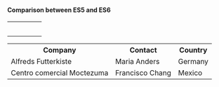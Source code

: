 #### Comparison between ES5 and ES6

<table>
    <tr>
        <td class="border_l border_r border_t border_b selected" style="text-align: left;">
            <div class="wrap"><div style="margin: 10px 5px;"></div></div>
        </td>
        <td class="border_l border_r border_t border_b selected" style="text-align: left;">
            <div class="wrap"><div style="margin: 10px 5px;"></div></div>
        </td>
        <td class="border_l border_r border_t border_b selected" style="text-align: left;">
            <div class="wrap"><div style="margin: 10px 5px;"></div></div>
        </td>
    </tr>
    <tr>
        <td class="border_l border_r border_t border_b selected" style="text-align: left;">
            <div class="wrap"><div style="margin: 10px 5px;"></div></div>
        </td>
        <td class="border_l border_r border_t border_b selected" style="text-align: left;">
            <div class="wrap"><div style="margin: 10px 5px;"></div></div>
        </td>
        <td class="border_l border_r border_t border_b selected" style="text-align: left;">
            <div class="wrap"><div style="margin: 10px 5px;"></div></div>
        </td>
    </tr>
</table>

<table>
  <tr>
    <th>Company</th>
    <th>Contact</th>
    <th>Country</th>
  </tr>
  <tr>
    <td>Alfreds Futterkiste</td>
    <td>Maria Anders</td>
    <td>Germany</td>
  </tr>
  <tr>
    <td>Centro comercial Moctezuma</td>
    <td>Francisco Chang</td>
    <td>Mexico</td>
  </tr>
</table>
